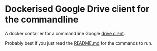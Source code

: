 # Dockerised Google Drive client for the commandline

A docker container for a command line Google [drive client](https://github.com/odeke-em/drive).

Probably best if you just read the [README.md](https://github.com/odeke-em/drive/blob/master/README.md) for the commands to run.
